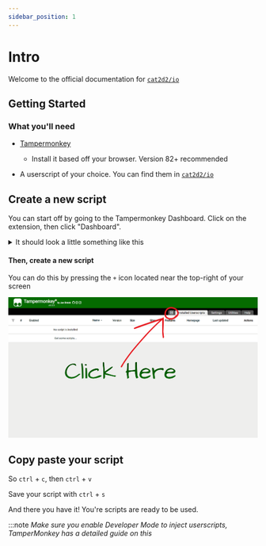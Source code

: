 ```yaml
---
sidebar_position: 1
---
```


# Intro

Welcome to the official documentation for <a href="https://github.com/cat2d2/io" target="_blank" onClick="window.open(this.href, '_blank'); return false;">`cat2d2/io`</a>

## Getting Started

### What you'll need

- [Tampermonkey](https://tampermonkey.net) 
  - Install it based off your browser. Version 82+ recommended

- A userscript of your choice. You can find them in <a href="https://github.com/cat2d2/io" target="_blank" >`cat2d2/io`</a>

## Create a new script

You can start off by going to the Tampermonkey Dashboard. Click on the extension, then click "Dashboard".

<details>
  <summary>It should look a little something like this</summary>

  The default Tampermonkey Dashboard with no scripts installed:

  ![Tampermonkey Dashboard](tutorial-extras\img\tampermonkey-dashboard.png)
</details>

#### Then, create a new script
You can do this by pressing the `+` icon located near the top-right of your screen

  ![Click Here](tutorial-extras\img\clickhere.png)
## Copy paste your script
So `ctrl` + `c`, then `ctrl` + `v`

Save your script with `ctrl` + `s`

And there you have it! You're scripts are ready to be used.

:::note
_Make sure you enable Developer Mode to inject userscripts, TamperMonkey has a detailed guide on this_